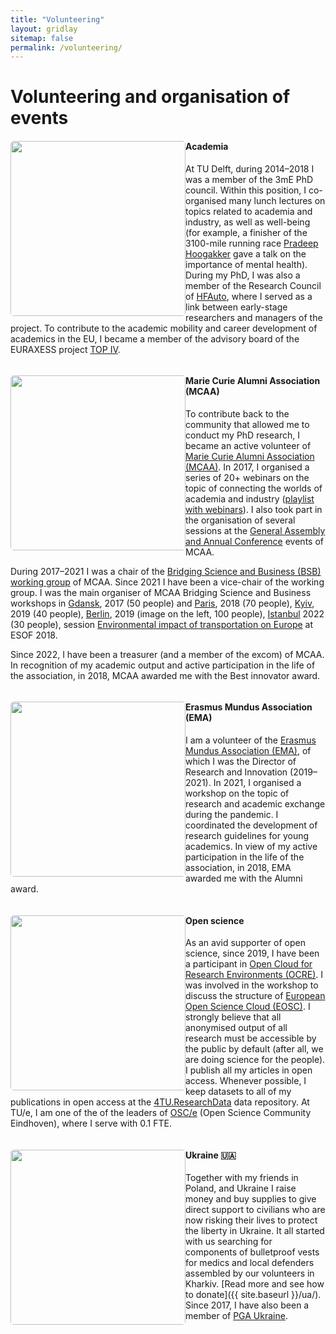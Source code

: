 ```yaml
---
title: "Volunteering"
layout: gridlay
sitemap: false
permalink: /volunteering/
---
```


# Volunteering and organisation of events
<div class="rowl1">
  <img src="{{ site.baseurl }}/images/volunteering/tudelft-defence.jpg" class="img-responsive" style="float: left; border-radius: 5px; width: 280px;" />

#### Academia

At TU Delft, during 2014–2018 I was a member of the 3mE PhD council. Within this position, I co-organised many lunch lectures on topics related to academia and industry, as well as well-being (for example, a finisher of the 3100-mile running race [Pradeep Hoogakker](https://3100.srichinmoyraces.org/rtl-nieuws-does-story-pradeep-5000-kilometer-rondjes-rennen?page=2) gave a talk on the importance of mental health). During my PhD, I was also a member of the Research Council of [HFAuto](http://hf-auto.eu), where I served as a link between early-stage researchers and managers of the project. To contribute to the academic mobility and career development of academics in the EU, I became a member of the advisory board of the EURAXESS project [TOP IV](https://euraxess-top.eu/top-iv/the-basics).

  <ul style="overflow: hidden">
  </ul>
</div>

<div class="rowl1">
  <img src="{{ site.baseurl }}/images/volunteering/rmi-berlin.jpg" class="img-responsive" style="float: left; border-radius: 5px; width: 280px;" />

#### Marie Curie Alumni Association (MCAA)

To contribute back to the community that allowed me to conduct my PhD research, I became an active volunteer of [Marie Curie Alumni Association (MCAA)](https://www.mariecuriealumni.eu). In 2017, I organised a series of 20+ webinars on the topic of connecting the worlds of academia and industry ([playlist with webinars](https://www.youtube.com/watch?v=70cnOuJjHm8&list=PLVe2q_0uMP9SLqU684fZDJwMFHcH320QU)). I also took part in the organisation of several sessions at the [General Assembly and Annual Conference](https://www.mariecuriealumni.eu/2021-conference-home) events of MCAA.

During 2017–2021 I was a chair of the [Bridging Science and Business (BSB) working group]((https://www.mariecuriealumni.eu/groups/bridging-science-and-business)) of MCAA. Since 2021 I have been a vice-chair of the working group. I was the main organiser of MCAA Bridging Science and Business workshops in [Gdansk](https://www.mariecuriealumni.eu/posts/polish-chapter-2nd-meeting-and-pc-bsb-wg-joint-event), 2017 (50 people) and [Paris](https://www.mariecuriealumni.eu/events/mcaa-workshop-driving-solutions-science-business), 2018 (70 people), [Kyiv](https://medium.com/marie-curie-alumni/researchers-meet-innovators-conference-in-kyiv-ukraine-88dc38b5ebe), 2019 (40 people), [Berlin](https://www.mariecuriealumni.eu/mcaa-events/researchers-meet-innovators), 2019 (image on the left, 100 people), [Istanbul](https://www.mariecuriealumni.eu/events/researchers-meet-innovators-turkey-chapter-annual-meeting-2022) 2022 (30 people), session [Environmental impact of transportation on Europe](https://www.euroscientist.com/environmental-impact-of-transportation-on-europe-view-of-science-and-industry) at ESOF 2018.

  Since 2022, I have been a treasurer (and a member of the excom) of MCAA. In recognition of my academic output and active participation in the life of the association, in 2018, MCAA awarded me with the Best innovator award.

  <ul style="overflow: hidden">
  </ul>
</div>

<div class="rowl1">
  <img src="{{ site.baseurl }}/images/volunteering/ema-board.jpg" class="img-responsive" style="float: left; border-radius: 5px; width: 280px;" />

#### Erasmus Mundus Association (EMA)

 I am a volunteer of the [Erasmus Mundus Association (EMA)](https://www.em-a.eu), of which I was the Director of Research and Innovation (2019–2021). In 2021, I organised a workshop on the topic of research and academic exchange during the pandemic. I coordinated the development of research guidelines for young academics. In view of my active participation in the life of the association, in 2018, EMA awarded me with the Alumni award.

  <ul style="overflow: hidden">
  </ul>
</div>

<div class="rowl1">
  <img src="{{ site.baseurl }}/images/volunteering/opendata-4tu.jpg" class="img-responsive" style="float: left; border-radius: 5px; width: 280px;" />

#### Open science

As an avid supporter of open science, since 2019, I have been a participant in [Open Cloud for Research Environments (OCRE)](https://www.ocre-project.eu). I was involved in the workshop to discuss the structure of [European Open Science Cloud (EOSC)](https://www.eosc.eu). I strongly believe that all anonymised output of all research must be accessible by the public by default (after all, we are doing science for the people). I publish all my articles in open access. Whenever possible, I keep datasets to all of my publications in open access at the [4TU.ResearchData](hhttps://data.4tu.nl/authors/00f5980d-ac77-4392-a6e2-e1c3304566b2) data repository. At TU/e, I am one of the of the leaders of [OSC/e](https://osceindhoven.github.io) (Open Science Community Eindhoven), where I serve with 0.1 FTE.

  <ul style="overflow: hidden">
  </ul>
</div>

<div class="rowl1">
  <img src="{{ site.baseurl }}/images/ua/donations.jpg" class="img-responsive" style="float: left; border-radius: 5px; width: 280px;" />

#### Ukraine 🇺🇦

Together with my friends in Poland, and Ukraine I raise money and buy supplies to give direct support to civilians who are now risking their lives to protect the liberty in Ukraine. It all started with us searching for components of bulletproof vests for medics and local defenders assembled by our volunteers in Kharkiv. [Read more and see how to donate]({{ site.baseurl }}/ua/). Since 2017, I have also been a member of [PGA Ukraine](http://pga.org.ua).

  <ul style="overflow: hidden">
  </ul>
</div>